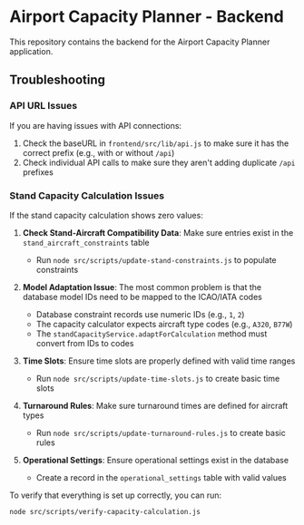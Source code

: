 # Airport Capacity Planner - Backend

This repository contains the backend for the Airport Capacity Planner application.

## Troubleshooting

### API URL Issues

If you are having issues with API connections:

1. Check the baseURL in `frontend/src/lib/api.js` to make sure it has the correct prefix (e.g., with or without `/api`)
2. Check individual API calls to make sure they aren't adding duplicate `/api` prefixes

### Stand Capacity Calculation Issues

If the stand capacity calculation shows zero values:

1. **Check Stand-Aircraft Compatibility Data**: Make sure entries exist in the `stand_aircraft_constraints` table
   - Run `node src/scripts/update-stand-constraints.js` to populate constraints

2. **Model Adaptation Issue**: The most common problem is that the database model IDs need to be mapped to the ICAO/IATA codes
   - Database constraint records use numeric IDs (e.g., `1`, `2`) 
   - The capacity calculator expects aircraft type codes (e.g., `A320`, `B77W`)
   - The `standCapacityService.adaptForCalculation` method must convert from IDs to codes
   
3. **Time Slots**: Ensure time slots are properly defined with valid time ranges
   - Run `node src/scripts/update-time-slots.js` to create basic time slots

4. **Turnaround Rules**: Make sure turnaround times are defined for aircraft types
   - Run `node src/scripts/update-turnaround-rules.js` to create basic rules

5. **Operational Settings**: Ensure operational settings exist in the database
   - Create a record in the `operational_settings` table with valid values

To verify that everything is set up correctly, you can run:
```
node src/scripts/verify-capacity-calculation.js
``` 